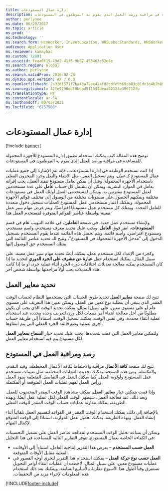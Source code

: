 ```yaml
---
title: إدارة عمال المستودعات
description: توضح هذه المقالة كيف يمكنك استخدام تطبيق إدارة المستودع للأجهزة المحمولة للمساعدة في مراقبة ورصد العمل الذي يقوم به الموظفون في المستودعات.
author: perlynne
ms.date: 06/20/2017
ms.topic: article
ms.prod: ''
ms.technology: ''
ms.search.form: HcmWorker, InventLocation, WHSLaborStandards, WHSWorker, WHSWorkTable, WHSWorkTableListPage, WHSResetUserPassword
audience: Application User
ms.reviewer: kamaybac
ms.custom: 72891
ms.assetid: feaa6f15-49d2-41f5-9b87-453463c52e4e
ms.search.region: Global
ms.author: perlynne
ms.search.validFrom: 2016-02-28
ms.dyn365.ops.version: AX 7.0.0
ms.openlocfilehash: 2a3261571f7ba43a79ee42afd8cdfe9b69cb83c01de3e4b2b89d2b0aae668ea2
ms.sourcegitcommit: 42fe9790ddf0bdad911544deaa82123a396712fb
ms.translationtype: HT
ms.contentlocale: ar-SA
ms.lasthandoff: 08/05/2021
ms.locfileid: "6757508"
---
```

# <a name="manage-warehouse-workers"></a>إدارة عمال المستودعات

[!include [banner](../includes/banner.md)]

توضح هذه المقالة كيف يمكنك استخدام تطبيق إدارة المستودع للأجهزة المحمولة للمساعدة في مراقبة ورصد العمل الذي يقوم به الموظفون في المستودعات.

إذا كنت تستخدم الوظيفة في إدارة المستودعات، فإنه تتم الإشارة إلى جميع عمليات عمال المستودع كـ *عمل*. ويتم تسجيل العمل، مثل الانتقاء والنقل وجرد المخزون الفعلي باستخدام الأجهزة المحمولة. وقبل أن يمكن لعامل مستودع تنفيذ العمل، يجب إقرانه بعامل في الموارد البشرية. ويمكن أن يشتمل كل حساب **عامل** على عدة مستخدمين لعمل المستودع مقترنين به. ويمكن لمستخدمي العمل أولئك العمل في مستودعات مختلفة ويمكنهم الحصول على مستويات مختلفة من الوصول إلى مختلف قوائم الأجهزة المحمولة. ويمكنك اعتبار مستخدمي عمل المستودع كعمليات تسجيل دخول متعددة للعامل المحدد. ويمتلك كل مستخدم عمل مستودعًا افتراضيًا، ويتم عرض مهام سير عمل معينة بواسطة عناصر القوائم المتوفرة لمستخدم العمل هذا. 

ولإنشاء مستخدم عمل جديد، في صفحة **العاملين**، في علامة التبويب **عام** في قسم **المستودعات**، انقر فوق **العامل**. ويجب عليك تحديد معرف مستخدم، واسم مستخدم، ومستودع افتراضي، واسم قائمة. ويتم تحميل هذه القائمة عندما يقوم المستخدم بتسجيل الدخول إلى "مدخل الأجهزة المحمولة في المستودع"، وتتيح لك تحديد عناصر القائمة التي يمتلك المستخدم حق الوصول إليها. 

وكجزء من الإعداد لكل مستخدم عمل، يمكنك أيضًا تحديد مهام سير عمل معينة. على سبيل المثال، يمكنك استخدام حقل **عبارة عن مشرف على الجرد الدوري‬** لتحديد ما إذا كان المستخدم يمكنه معالجة تعديلات اختلافات دورة الجرد أثناء عملية جرد، أو ما إذا كانت هذه التعديلات يجب أولاً مراجعتها بواسطة شخص آخر.

## <a name="defining-labor-standards"></a>تحديد معايير العمل
تتيح لك صفحة **معايير العمل** تحديد طرق الحساب التي يستخدمها النظام لحساب الوقت المقدر الذي ينبغي أن يتطلبه نوع معين من العمل. ويمكن تعيين هذا التعريف على مستوى عام أو على مستوى معين. على سبيل المثال، يمكنك تحديد الوقت الذي يجب أن يكون مطلوبًا من أجل معالجة انتقاء أمر مبيعات لكل وزن لتعريف وحدة محددة عند استخدام عملية انتقاء محددة. وفي نفس الوقت، يمكنك تسجيل الوقت، استناداً إلى طريقة حساب أخرى لعملية وضع قائمة الجرد الفعلي التي يتم انتقاؤها. 

ولتمكين معايير العمل التي قمت بتحديدها، يجب عليك تحديد خيار **السماح بمعايير العمل** لكل مستودع يتم فيه استخدام معايير العمل.

## <a name="monitoring-and-controlling-warehouse-work"></a>رصد ومراقبة العمل في المستودع
تتيح لك صفحة **كافة الأعمال** مراقبة والاحتفاظ بكافة الأعمال المخططة، وقيد التقدم، والمكتملة. ومن هذه الصفحة، يمكنك تحديث العمليات المختلفة، مثل تعيينات مستخدم عمل المستودع وأولوية العمل. كما يمكنك التنقل في التفاصيل المتعلقة ببنود العمل ورأس العمل لفهم عمليات العمل المتوقعة أو المكتملة. 

وإذا قمت بتمكين خيار **معايير العمل**، يمكنك مشاهدة الوقت المقدر المحسوب للعمل. وبعد ذلك، عند معالجة العمل، سيظهر الوقت الفعلي لكل عملية عمل أيضًا. وبهذه الطريقة، يمكنك مقارنة عمليات حساب الوقت المقدر للوقت الفعلي. 

بالإضافة إلى ذلك، يمكنك استخدام الوقت المقدر في القواعد لتقسيم العمل تلقائياً أثناء إنشاء العمل. وبهذه الطريقة، يمكنك تحميل عمل الموازنة، استنادًا إلى الوقت المتوقع لإكمال المهام. 

ويمكن أن يساعد تحليل الوقت المستخدم لمعالجة عناصر العمل على تشغيل التحسينات في الكفاءة الخاصة بعمال المستودع. تتوفر التقارير التالية للمساعدة في هذا التحليل:

-   **العمل حسب المستخدم** – يعرض هذا التقرير إنتاجية العامل، استناداً إلى الأوقاتت الفعلية مقابل الأوقات المتوقعة.
-   **‏‫العمل حسب نوع حركة العمل** – يمكنك استخدام هذا التقرير لتحري أوجه القصور في عمليات مستودع معين. على سبيل المثال، لاحظت أن عمليات انتقاء أوامر التحويل تستغرق وقتاً أطول هذا الأسبوع  مقارنةً بالأسابيع السابقة. ويمكنك بعد ذلك استخدام هذه المعلومات لإجراء مزيد من التحقيقات.






[!INCLUDE[footer-include](../../includes/footer-banner.md)]